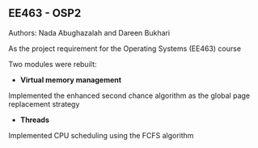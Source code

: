 EE463 - OSP2
------------

Authors: Nada Abughazalah and Dareen Bukhari

As the project requirement for the Operating Systems (EE463) course 

Two modules were rebuilt:

* **Virtual memory management**

Implemented the enhanced second chance algorithm as the global page replacement strategy

* **Threads**

Implemented CPU scheduling using the FCFS algorithm 
